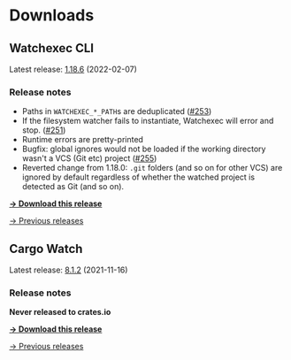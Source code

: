 # Downloads

## Watchexec CLI

Latest release: [1.18.6](./watchexec/1.18.6/index.md) (2022-02-07)

### Release notes

<ul dir="auto">
<li>Paths in <code>WATCHEXEC_*_PATH</code>s are deduplicated (<a class="issue-link js-issue-link" data-error-text="Failed to load title" data-id="1117937837" data-permission-text="Title is private" data-url="https://github.com/watchexec/watchexec/issues/253" data-hovercard-type="issue" data-hovercard-url="/watchexec/watchexec/issues/253/hovercard" href="https://github.com/watchexec/watchexec/issues/253">#253</a>)</li>
<li>If the filesystem watcher fails to instantiate, Watchexec will error and stop. (<a class="issue-link js-issue-link" data-error-text="Failed to load title" data-id="1117919945" data-permission-text="Title is private" data-url="https://github.com/watchexec/watchexec/issues/251" data-hovercard-type="issue" data-hovercard-url="/watchexec/watchexec/issues/251/hovercard" href="https://github.com/watchexec/watchexec/issues/251">#251</a>)</li>
<li>Runtime errors are pretty-printed</li>
<li>Bugfix: global ignores would not be loaded if the working directory wasn't a VCS (Git etc) project (<a class="issue-link js-issue-link" data-error-text="Failed to load title" data-id="1125298986" data-permission-text="Title is private" data-url="https://github.com/watchexec/watchexec/issues/255" data-hovercard-type="issue" data-hovercard-url="/watchexec/watchexec/issues/255/hovercard" href="https://github.com/watchexec/watchexec/issues/255">#255</a>)</li>
<li>Reverted change from 1.18.0: <code>.git</code> folders (and so on for other VCS) are ignored by default regardless of whether the watched project is detected as Git (and so on).</li>
</ul>

**[→ Download this release](./watchexec/1.18.6/index.md)**

[→ Previous releases](./watchexec/index.md)

## Cargo Watch

Latest release: [8.1.2](./cargo-watch/8.1.2/index.md) (2021-11-16)

### Release notes

<p dir="auto"><strong>Never released to crates.io</strong></p>

**[→ Download this release](./cargo-watch/8.1.2/index.md)**

[→ Previous releases](./cargo-watch/index.md)

